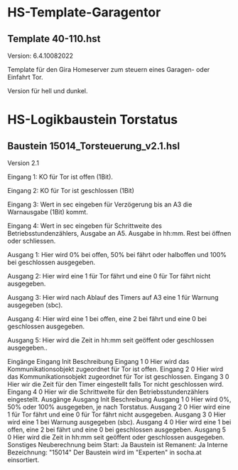 # HS-Template-Garagentor

## Template 40-110.hst

Version: 6.4.10082022

Template für den Gira Homeserver zum steuern eines Garagen- oder Einfahrt Tor.

Version für hell und dunkel.


# HS-Logikbaustein Torstatus

## Baustein 15014_Torsteuerung_v2.1.hsl

Version 2.1

Eingang 1:
KO für Tor ist offen (1Bit).

Eingang 2:
KO für Tor ist geschlossen (1Bit)

Eingang 3:
Wert in sec eingeben für Verzögerung bis an A3 die Warnausgabe (1Bit) kommt.

Eingang 4:
Wert in sec eingeben für Schrittweite des Betriebsstundenzählers, Ausgabe an A5. Ausgabe in hh:mm. Rest bei öffnen oder schliessen.

Ausgang 1:
Hier wird 0% bei offen, 50% bei fährt oder halboffen und 100% bei geschlossen ausgegeben.

Ausgang 2:
Hier wird eine 1 für Tor fährt und eine 0 für Tor fährt nicht ausgegeben.

Ausgang 3:
Hier wird nach Ablauf des Timers auf A3 eine 1 für Warnung ausgegeben (sbc).

Ausgang 4:
Hier wird eine 1 bei offen, eine 2 bei fährt und eine 0 bei geschlossen ausgegeben.

Ausgang 5:
Hier wird die Zeit in hh:mm seit geöffent oder geschlossen ausgegeben..

Eingänge
Eingang	Init	Beschreibung
Eingang 1	0	Hier wird das Kommunikationsobjekt zugeordnet für Tor ist offen.
Eingang 2	0	Hier wird das Kommunikationsobjekt zugeordnet für Tor ist geschlossen.
Eingang 3	0	Hier wir die Zeit für den Timer eingestellt falls Tor nicht geschlossen wird.
Eingang 4	0	Hier wir die Schrittweite für den Betriebsstundenzählers eingestellt.
Ausgänge
Ausgang	Init	Beschreibung
Ausgang 1	0	Hier wird 0%, 50% oder 100% ausgegeben, je nach Torstatus.
Ausgang 2	0	Hier wird eine 1 für Tor fährt und eine 0 für Tor fährt nicht ausgegeben.
Ausgang 3	0	Hier wird eine 1 bei Warnung ausgegeben (sbc).
Ausgang 4	0	Hier wird eine 1 bei offen, eine 2 bei fährt und eine 0 bei geschlossen ausgegeben.
Ausgang 5	0	Hier wird die Zeit in hh:mm seit geöffent oder geschlossen ausgegeben.
Sonstiges
Neuberechnung beim Start: Ja
Baustein ist Remanent: Ja
Interne Bezeichnung: "15014"
Der Baustein wird im "Experten" in socha.at einsortiert.

